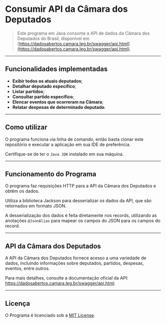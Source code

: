 # Consumir API da Câmara dos Deputados

> Este programa em Java consome a API de dados da 
> Câmara dos Deputados do Brasil, disponível em [https://dadosabertos.camara.leg.br/swagger/api.html](https://dadosabertos.camara.leg.br/swagger/api.html).

---
## Funcionalidades implementadas

- **Exibir todos os atuais deputados**;
- **Detalhar deputado específico**;
- **Listar partidos**;
- **Consultar partido específico**;
- **Elencar eventos que ocorreram na Câmara**;
- **Relatar despesas de determinado deputado**.

---
## Como utilizar

O programa funciona via linha de comando, então basta clonar este repositório e executar a aplicação em sua IDE de preferência.

Certifique-se de ter o `Java JDK` instalado em sua máquina.

---
## Funcionamento do Programa

O programa faz requisições HTTP para a API da Câmara dos Deputados e obtêm os dados.

Utiliza a biblioteca Jackson para desserializar os dados da API, que são retornados em formato JSON.

A desserialização dos dados é feita diretamente nos records, utilizando as anotações `@JsonAlias` para mapear os campos
do JSON para os campos do record.

---
## API da Câmara dos Deputados

A API da Câmara dos Deputados fornece acesso a uma variedade de dados, incluindo informações sobre deputados, partidos,
despesas, eventos, entre outros.

Para mais detalhes, consulte a documentação oficial da API: https://dadosabertos.camara.leg.br/swagger/api.html.

---
## Licença

O Programa é licenciado sob a [MIT License](LICENSE).
